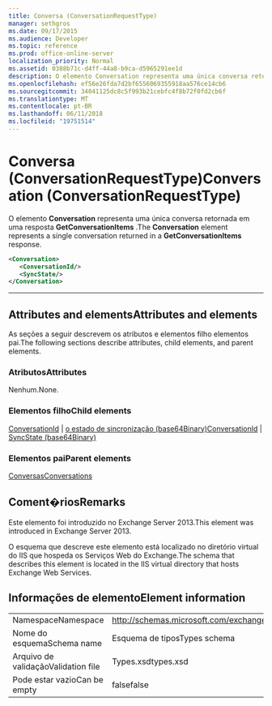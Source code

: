 ```yaml
---
title: Conversa (ConversationRequestType)
manager: sethgros
ms.date: 09/17/2015
ms.audience: Developer
ms.topic: reference
ms.prod: office-online-server
localization_priority: Normal
ms.assetid: 0308b71c-d4ff-44a8-b9ca-d5965291ee1d
description: O elemento Conversation representa uma única conversa retornada em uma resposta GetConversationItems.
ms.openlocfilehash: ef56e26fda7d2bf6556069355918aa576ce14cb6
ms.sourcegitcommit: 34041125dc8c5f993b21cebfc4f8b72f0fd2cb6f
ms.translationtype: MT
ms.contentlocale: pt-BR
ms.lasthandoff: 06/11/2018
ms.locfileid: "19751514"
---
```

# <a name="conversation-conversationrequesttype"></a><span data-ttu-id="2e0e7-103">Conversa (ConversationRequestType)</span><span class="sxs-lookup"><span data-stu-id="2e0e7-103">Conversation (ConversationRequestType)</span></span>

<span data-ttu-id="2e0e7-104">O elemento **Conversation** representa uma única conversa retornada em uma resposta **GetConversationItems** .</span><span class="sxs-lookup"><span data-stu-id="2e0e7-104">The **Conversation** element represents a single conversation returned in a **GetConversationItems** response.</span></span> 
  
```XML
<Conversation>
   <ConversationId/>
   <SyncState/>
</Conversation>
```

 ****
## <a name="attributes-and-elements"></a><span data-ttu-id="2e0e7-105">Attributes and elements</span><span class="sxs-lookup"><span data-stu-id="2e0e7-105">Attributes and elements</span></span>

<span data-ttu-id="2e0e7-106">As seções a seguir descrevem os atributos e elementos filho elementos pai.</span><span class="sxs-lookup"><span data-stu-id="2e0e7-106">The following sections describe attributes, child elements, and parent elements.</span></span>
  
### <a name="attributes"></a><span data-ttu-id="2e0e7-107">Atributos</span><span class="sxs-lookup"><span data-stu-id="2e0e7-107">Attributes</span></span>

<span data-ttu-id="2e0e7-108">Nenhum.</span><span class="sxs-lookup"><span data-stu-id="2e0e7-108">None.</span></span>
  
### <a name="child-elements"></a><span data-ttu-id="2e0e7-109">Elementos filho</span><span class="sxs-lookup"><span data-stu-id="2e0e7-109">Child elements</span></span>

<span data-ttu-id="2e0e7-110">[ConversationId](conversationid.md) | [o estado de sincronização (base64Binary)](syncstate-base64binary.md)</span><span class="sxs-lookup"><span data-stu-id="2e0e7-110">[ConversationId](conversationid.md) | [SyncState (base64Binary)](syncstate-base64binary.md)</span></span>
  
### <a name="parent-elements"></a><span data-ttu-id="2e0e7-111">Elementos pai</span><span class="sxs-lookup"><span data-stu-id="2e0e7-111">Parent elements</span></span>

[<span data-ttu-id="2e0e7-112">Conversas</span><span class="sxs-lookup"><span data-stu-id="2e0e7-112">Conversations</span></span>](conversations-ex15websvcsotherref.md)
  
## <a name="remarks"></a><span data-ttu-id="2e0e7-113">Coment�rios</span><span class="sxs-lookup"><span data-stu-id="2e0e7-113">Remarks</span></span>

<span data-ttu-id="2e0e7-114">Este elemento foi introduzido no Exchange Server 2013.</span><span class="sxs-lookup"><span data-stu-id="2e0e7-114">This element was introduced in Exchange Server 2013.</span></span>
  
<span data-ttu-id="2e0e7-115">O esquema que descreve este elemento está localizado no diretório virtual do IIS que hospeda os Serviços Web do Exchange.</span><span class="sxs-lookup"><span data-stu-id="2e0e7-115">The schema that describes this element is located in the IIS virtual directory that hosts Exchange Web Services.</span></span>
  
## <a name="element-information"></a><span data-ttu-id="2e0e7-116">Informações de elemento</span><span class="sxs-lookup"><span data-stu-id="2e0e7-116">Element information</span></span>

|||
|:-----|:-----|
|<span data-ttu-id="2e0e7-117">Namespace</span><span class="sxs-lookup"><span data-stu-id="2e0e7-117">Namespace</span></span>  <br/> |http://schemas.microsoft.com/exchange/services/2006/types  <br/> |
|<span data-ttu-id="2e0e7-118">Nome do esquema</span><span class="sxs-lookup"><span data-stu-id="2e0e7-118">Schema name</span></span>  <br/> |<span data-ttu-id="2e0e7-119">Esquema de tipos</span><span class="sxs-lookup"><span data-stu-id="2e0e7-119">Types schema</span></span>  <br/> |
|<span data-ttu-id="2e0e7-120">Arquivo de validação</span><span class="sxs-lookup"><span data-stu-id="2e0e7-120">Validation file</span></span>  <br/> |<span data-ttu-id="2e0e7-121">Types.xsd</span><span class="sxs-lookup"><span data-stu-id="2e0e7-121">types.xsd</span></span>  <br/> |
|<span data-ttu-id="2e0e7-122">Pode estar vazio</span><span class="sxs-lookup"><span data-stu-id="2e0e7-122">Can be empty</span></span>  <br/> |<span data-ttu-id="2e0e7-123">false</span><span class="sxs-lookup"><span data-stu-id="2e0e7-123">false</span></span>  <br/> |
   

